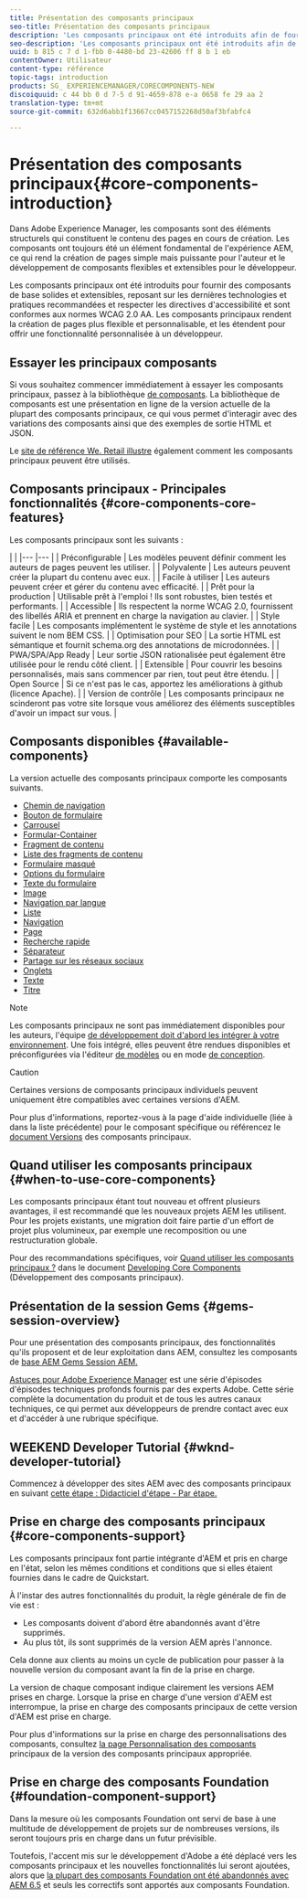 ```yaml
---
title: Présentation des composants principaux
seo-title: Présentation des composants principaux
description: 'Les composants principaux ont été introduits afin de fournir des composants de base solides et extensibles, reposant sur les dernières technologies et les meilleures pratiques. '
seo-description: 'Les composants principaux ont été introduits afin de fournir des composants de base solides et extensibles, reposant sur les dernières technologies et les meilleures pratiques. '
uuid: b 815 c 7 d 1-fbb 0-4480-bd 23-42606 ff 8 b 1 eb
contentOwner: Utilisateur
content-type: référence
topic-tags: introduction
products: SG_ EXPERIENCEMANAGER/CORECOMPONENTS-NEW
discoiquuid: c 44 bb 0 d 7-5 d 91-4659-878 e-a 0658 fe 29 aa 2
translation-type: tm+mt
source-git-commit: 632d6abb1f13667cc0457152268d50af3bfabfc4

---
```



# Présentation des composants principaux{#core-components-introduction}

Dans Adobe Experience Manager, les composants sont des éléments structurels qui constituent le contenu des pages en cours de création. Les composants ont toujours été un élément fondamental de l&#39;expérience AEM, ce qui rend la création de pages simple mais puissante pour l&#39;auteur et le développement de composants flexibles et extensibles pour le développeur.

Les composants principaux ont été introduits pour fournir des composants de base solides et extensibles, reposant sur les dernières technologies et pratiques recommandées et respecter les directives d&#39;accessibilité et sont conformes aux normes WCAG 2.0 AA. Les composants principaux rendent la création de pages plus flexible et personnalisable, et les étendent pour offrir une fonctionnalité personnalisée à un développeur.

## Essayer les principaux composants

Si vous souhaitez commencer immédiatement à essayer les composants principaux, passez à la bibliothèque [de composants](http://opensource.adobe.com/aem-core-wcm-components/library.html). La bibliothèque de composants est une présentation en ligne de la version actuelle de la plupart des composants principaux, ce qui vous permet d&#39;interagir avec des variations des composants ainsi que des exemples de sortie HTML et JSON.

Le [site de référence We. Retail illustre](https://helpx.adobe.com/experience-manager/6-4/sites/developing/using/we-retail.html) également comment les composants principaux peuvent être utilisés.

## Composants principaux - Principales fonctionnalités {#core-components-core-features}

Les composants principaux sont les suivants :

|  |
|--- |--- |
| Préconfigurable | Les modèles peuvent définir comment les auteurs de pages peuvent les utiliser. |
| Polyvalente | Les auteurs peuvent créer la plupart du contenu avec eux. |
| Facile à utiliser | Les auteurs peuvent créer et gérer du contenu avec efficacité. |
| Prêt pour la production | Utilisable prêt à l&#39;emploi ! Ils sont robustes, bien testés et performants. |
| Accessible | Ils respectent la norme WCAG 2.0, fournissent des libellés ARIA et prennent en charge la navigation au clavier. |
| Style facile | Les composants implémentent le système de style et les annotations suivent le nom BEM CSS. |
| Optimisation pour SEO | La sortie HTML est sémantique et fournit schema.org des annotations de microdonnées. |
| PWA/SPA/App Ready | Leur sortie JSON rationalisée peut également être utilisée pour le rendu côté client. |
| Extensible | Pour couvrir les besoins personnalisés, mais sans commencer par rien, tout peut être étendu. |
| Open Source | Si ce n&#39;est pas le cas, apportez les améliorations à github (licence Apache). |
| Version de contrôle | Les composants principaux ne scinderont pas votre site lorsque vous améliorez des éléments susceptibles d&#39;avoir un impact sur vous. |

## Composants disponibles {#available-components}

La version actuelle des composants principaux comporte les composants suivants.

* [Chemin de navigation](breadcrumb.md)
* [Bouton de formulaire](form-button.md)
* [Carrousel](carousel.md)
* [Formular-Container](form-container.md)
* [Fragment de contenu](content-fragment-component.md)
* [Liste des fragments de contenu](content-fragment-list.md)
* [Formulaire masqué](form-hidden.md)
* [Options du formulaire](form-options.md)
* [Texte du formulaire](form-text.md)
* [Image](image.md)
* [Navigation par langue](language-navigation.md)
* [Liste](list.md)
* [Navigation](navigation.md)
* [Page](page.md)
* [Recherche rapide](quick-search.md)
* [Séparateur](separator.md)
* [Partage sur les réseaux sociaux](sharing.md)
* [Onglets](tabs.md)
* [Texte](text.md)
* [Titre](title.md)

>[!NOTE]
>
>Les composants principaux ne sont pas immédiatement disponibles pour les auteurs, l&#39;équipe [de développement doit d&#39;abord les intégrer à votre environnement](using.md). Une fois intégré, elles peuvent être rendues disponibles et préconfigurées via l&#39;éditeur [de modèles](https://helpx.adobe.com/experience-manager/6-5/sites/authoring/using/templates.html) ou en mode [de conception](https://helpx.adobe.com/experience-manager/6-5/sites/authoring/using/default-components-designmode.html).

>[!CAUTION]
>
>Certaines versions de composants principaux individuels peuvent uniquement être compatibles avec certaines versions d&#39;AEM.
>
>Pour plus d&#39;informations, reportez-vous à la page d&#39;aide individuelle (liée à dans la liste précédente) pour le composant spécifique ou référencez le [document Versions](versions.md) des composants principaux.

## Quand utiliser les composants principaux {#when-to-use-core-components}

Les composants principaux étant tout nouveau et offrent plusieurs avantages, il est recommandé que les nouveaux projets AEM les utilisent. Pour les projets existants, une migration doit faire partie d&#39;un effort de projet plus volumineux, par exemple une recomposition ou une restructuration globale.

Pour des recommandations spécifiques, voir [Quand utiliser les composants principaux ?](developing.md) dans le document [Developing Core Components](developing.md) (Développement des composants principaux).

## Présentation de la session Gems {#gems-session-overview}

Pour une présentation des composants principaux, des fonctionnalités qu&#39;ils proposent et de leur exploitation dans AEM, consultez les composants de [base AEM Gems Session AEM.](https://helpx.adobe.com/experience-manager/kt/eseminars/gems/AEM-Core-Components.html)

[Astuces pour Adobe Experience Manager](https://helpx.adobe.com/experience-manager/kt/eseminars/gems/aem-index.html) est une série d&#39;épisodes d&#39;épisodes techniques profonds fournis par des experts Adobe. Cette série complète la documentation du produit et de tous les autres canaux techniques, ce qui permet aux développeurs de prendre contact avec eux et d&#39;accéder à une rubrique spécifique.

## WEEKEND Developer Tutorial {#wknd-developer-tutorial}

Commencez à développer des sites AEM avec des composants principaux en suivant [cette étape : Didacticiel d&#39;étape - Par étape.](https://helpx.adobe.com/experience-manager/6-5/sites/developing/using/getting-started.html)

## Prise en charge des composants principaux {#core-components-support}

Les composants principaux font partie intégrante d&#39;AEM et pris en charge en l&#39;état, selon les mêmes conditions et conditions que si elles étaient fournies dans le cadre de Quickstart.

À l&#39;instar des autres fonctionnalités du produit, la règle générale de fin de vie est :

* Les composants doivent d&#39;abord être abandonnés avant d&#39;être supprimés.
* Au plus tôt, ils sont supprimés de la version AEM après l&#39;annonce.

Cela donne aux clients au moins un cycle de publication pour passer à la nouvelle version du composant avant la fin de la prise en charge.

La version de chaque composant indique clairement les versions AEM prises en charge. Lorsque la prise en charge d&#39;une version d&#39;AEM est interrompue, la prise en charge des composants principaux de cette version d&#39;AEM est prise en charge.

Pour plus d&#39;informations sur la prise en charge des personnalisations des composants, consultez [la page Personnalisation des composants](customizing.md) principaux de la version des composants principaux appropriée.

## Prise en charge des composants Foundation {#foundation-component-support}

Dans la mesure où les composants Foundation ont servi de base à une multitude de développement de projets sur de nombreuses versions, ils seront toujours pris en charge dans un futur prévisible.

Toutefois, l&#39;accent mis sur le développement d&#39;Adobe a été déplacé vers les composants principaux et les nouvelles fonctionnalités lui seront ajoutées, alors que [la plupart des composants Foundation ont été abandonnés avec AEM 6.5](https://helpx.adobe.com/experience-manager/6-5/sites/authoring/using/default-components-foundation.html) et seuls les correctifs sont apportés aux composants Foundation.